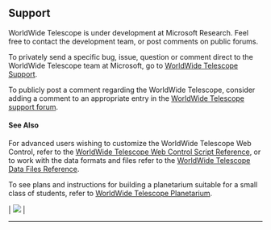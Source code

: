 
## <a name="Support">Support</a>

WorldWide Telescope is under development at Microsoft Research. Feel free to contact the development team, or post comments on public forums.

To privately send a specific bug, issue, question or comment direct to the WorldWide Telescope team at Microsoft, go to [WorldWide Telescope Support](/Support/IssuesAndBugs).

To publicly post a comment regarding the WorldWide Telescope, consider adding a comment to an appropriate entry in the [WorldWide Telescope support forum](http://forums.worldwidetelescope.org/).

#### See Also

For advanced users wishing to customize the WorldWide Telescope Web Control, refer to the [WorldWide Telescope Web Control Script Reference](http://www.worldwidetelescope.org/docs/WorldWideTelescopeWebControlScriptReference.html), or to work with the data formats and files refer to the [WorldWide Telescope Data Files Reference](http://www.worldwidetelescope.org/docs/WorldWideTelescopeDataFilesReference.html).

To see plans and instructions for building a planetarium suitable for a small class of students, refer to [WorldWide Telescope Planetarium](http://www.worldwidetelescope.org/docs/WorldWideTelescopePlanetarium.html).

| ![](planetariumimages/FinishedFour.jpg) |

* * *

